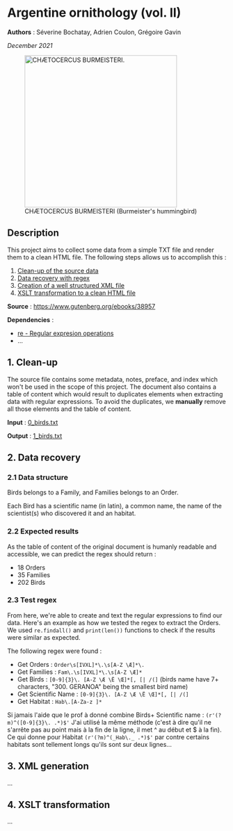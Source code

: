 Argentine ornithology (vol. II)
===============================

**Authors** : Séverine Bochatay, Adrien Coulon, Grégoire Gavin

_December 2021_

<figure>
    <img src="https://www.gutenberg.org/cache/epub/38957/images/plt11_lg.jpg" alt="CHÆTOCERCUS BURMEISTERI." width="350" />
    <figcaption>CHÆTOCERCUS BURMEISTERI (Burmeister's hummingbird)</figcaption>
</figure>


## Description
This project aims to collect some data from a simple TXT file and render them to a clean HTML file.
The following steps allows us to accomplish this :
1. [Clean-up of the source data](#1-clean-up)
2. [Data recovery with regex](#2-data-recovery)
3. [Creation of a well structured XML file](#3-xml-generation)
4. [XSLT transformation to a clean HTML file](#4-xslt-transformation)

**Source** : https://www.gutenberg.org/ebooks/38957

**Dependencies** :
- [re - Regular expresion operations](https://docs.python.org/3/library/re.html)
- ...

## 1. Clean-up
The source file contains some metadata, notes, preface, and index which won't be used in the scope of this project. The document also contains a table of content which would result to duplicates elements when extracting data with regular expressions. To avoid the duplicates, we **manually** remove all those elements and the table of content.

**Input** : [0_birds.txt](files/0_birds.txt)

**Output** : [1_birds.txt](files/1_birds.txt)

## 2. Data recovery

### 2.1 Data structure

Birds belongs to a Family, and Families belongs to an Order.

Each Bird has a scientific name (in latin), a common name, the name of the scientist(s) who discovered it and an habitat.

### 2.2 Expected results

As the table of content of the original document is humanly readable and accessible, we can predict the regex should return :
- 18 Orders
- 35 Families
- 202 Birds

### 2.3 Test regex
From here, we're able to create and text the regular expressions to find our data. Here's an example as how we tested the regex to extract the Orders. We used ```re.findall()``` and ```print(len())``` functions to check if the results were similar as expected.

The following regex were found :
 - Get Orders : ```Order\s[IVXL]*\.\s[A-Z \Æ]*\.```
 - Get Families : ```Fam\.\s[IVXL]*\.\s[A-Z \Æ]*```
 - Get Birds : ```[0-9]{3}\. [A-Z \Æ \Ë \Œ]*[, [| /(]``` (birds name have 7+ characters, "300. GERANOA" being the smallest bird name)
 - Get Scientific Name : ```[0-9]{3}\. [A-Z \Æ \Ë \Œ]*[, [| /(]```
 - Get Habitat : ```Hab\.[A-Za-z ]*```

Si jamais l'aide que le prof à donné combine Birds+ Scientific name : ```(r'(?m)^([0-9]{3}\. .*)$'```
J'ai utilisé la même méthode (c'est à dire qu'il ne s'arrête pas au point mais à la fin de la ligne, il met ^ au début et $ à la fin). 
Ce qui donne pour Habitat ```(r'(?m)^(_Hab\._ .*)$'``` par contre certains habitats sont tellement longs qu'ils sont sur deux lignes... 

## 3. XML generation
...

## 4. XSLT transformation
...
